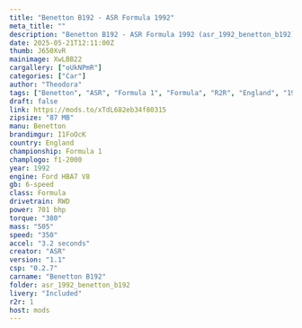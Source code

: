 ```yaml
---
title: "Benetton B192 - ASR Formula 1992"
meta_title: ""
description: "Benetton B192 - ASR Formula 1992 (asr_1992_benetton_b192) by ASR"
date: 2025-05-21T12:11:00Z
thumb: J650XvR
mainimage: XwLBB22
cargallery: ["oUkNPmR"]
categories: ["Car"]
author: "Theodora"
tags: ["Benetton", "ASR", "Formula 1", "Formula", "R2R", "England", "1992"]
draft: false
link: https://mods.to/xTdL682eb34f80315
zipsize: "87 MB"
manu: Benetton
brandimgur: I1FoOcK
country: England
championship: Formula 1
champlogo: f1-2000
year: 1992
engine: Ford HBA7 V8
gb: 6-speed
class: Formula
drivetrain: RWD
power: 701 bhp 
torque: "380"
mass: "505"
speed: "350"
accel: "3.2 seconds"
creator: "ASR"
version: "1.1"
csp: "0.2.7"
carname: "Benetton B192"
folder: asr_1992_benetton_b192
livery: "Included"
r2r: 1
host: mods
---
```

